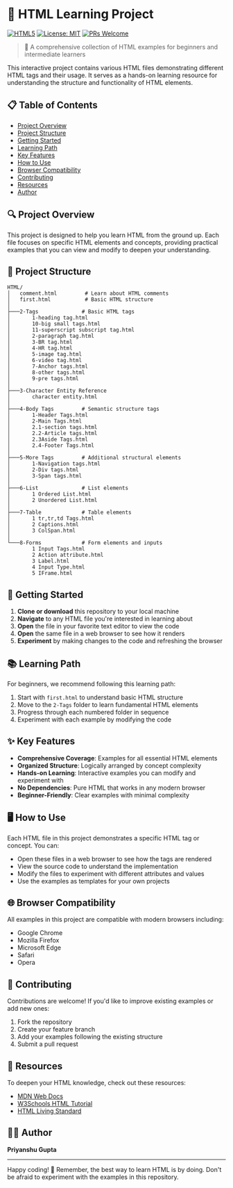 # 🌟 HTML Learning Project

[![HTML5](https://img.shields.io/badge/HTML5-E34F26?style=for-the-badge&logo=html5&logoColor=white)](https://developer.mozilla.org/en-US/docs/Web/HTML)
[![License: MIT](https://img.shields.io/badge/License-MIT-yellow.svg)](https://opensource.org/licenses/MIT)
[![PRs Welcome](https://img.shields.io/badge/PRs-welcome-brightgreen.svg)](http://makeapullrequest.com)

> 🚀 A comprehensive collection of HTML examples for beginners and intermediate learners

This interactive project contains various HTML files demonstrating different HTML tags and their usage. It serves as a hands-on learning resource for understanding the structure and functionality of HTML elements.

## 📋 Table of Contents

- [Project Overview](##Project-Overview)
- [Project Structure](#project-structure)
- [Getting Started](#getting-started)
- [Learning Path](#learning-path)
- [Key Features](#key-features)
- [How to Use](#how-to-use)
- [Browser Compatibility](#browser-compatibility)
- [Contributing](#contributing)
- [Resources](#resources)
- [Author](#author)

## 🔍 Project Overview

This project is designed to help you learn HTML from the ground up. Each file focuses on specific HTML elements and concepts, providing practical examples that you can view and modify to deepen your understanding.

## 📁 Project Structure

```
HTML/
│   comment.html         # Learn about HTML comments
│   first.html           # Basic HTML structure
│
├───2-Tags              # Basic HTML tags
│       1-heading tag.html
│       10-big small tags.html
│       11-superscript subscript tag.html
│       2-paragraph tag.html
│       3-BR tag.html
│       4-HR tag.html
│       5-image tag.html
│       6-video tag.html
│       7-Anchor tags.html
│       8-other tags.html
│       9-pre tags.html
│
├───3-Character Entity Reference
│       character entity.html
│
├───4-Body Tags         # Semantic structure tags
│       1-Header Tags.html
│       2-Main Tags.html
│       2.1-section tags.html
│       2.2-Article tags.html
│       2.3Aside Tags.html
│       2.4-Footer Tags.html
│
├───5-More Tags         # Additional structural elements
│       1-Navigation tags.html
│       2-Div tags.html
│       3-Span tags.html
│
├───6-List              # List elements
│       1 Ordered List.html
│       2 Unordered List.html
│
├───7-Table             # Table elements
│       1 tr,tr,td Tags.html
│       2 Captions.html
│       3 ColSpan.html
│
└───8-Forms             # Form elements and inputs
        1 Input Tags.html
        2 Action attribute.html
        3 Label.html
        4 Input Type.html
        5 IFrame.html
```

## 🚀 Getting Started

1. **Clone or download** this repository to your local machine
2. **Navigate** to any HTML file you're interested in learning about
3. **Open** the file in your favorite text editor to view the code
4. **Open** the same file in a web browser to see how it renders
5. **Experiment** by making changes to the code and refreshing the browser

## 📚 Learning Path

For beginners, we recommend following this learning path:

1. Start with `first.html` to understand basic HTML structure
2. Move to the `2-Tags` folder to learn fundamental HTML elements
3. Progress through each numbered folder in sequence
4. Experiment with each example by modifying the code

## ✨ Key Features

- **Comprehensive Coverage**: Examples for all essential HTML elements
- **Organized Structure**: Logically arranged by concept complexity
- **Hands-on Learning**: Interactive examples you can modify and experiment with
- **No Dependencies**: Pure HTML that works in any modern browser
- **Beginner-Friendly**: Clear examples with minimal complexity

## 🖥️ How to Use

Each HTML file in this project demonstrates a specific HTML tag or concept. You can:

- Open these files in a web browser to see how the tags are rendered
- View the source code to understand the implementation
- Modify the files to experiment with different attributes and values
- Use the examples as templates for your own projects

## 🌐 Browser Compatibility

All examples in this project are compatible with modern browsers including:

- Google Chrome
- Mozilla Firefox
- Microsoft Edge
- Safari
- Opera

## 🤝 Contributing

Contributions are welcome! If you'd like to improve existing examples or add new ones:

1. Fork the repository
2. Create your feature branch
3. Add your examples following the existing structure
4. Submit a pull request

## 📖 Resources

To deepen your HTML knowledge, check out these resources:

- [MDN Web Docs](https://developer.mozilla.org/en-US/docs/Web/HTML)
- [W3Schools HTML Tutorial](https://www.w3schools.com/html/)
- [HTML Living Standard](https://html.spec.whatwg.org/)

## 👨‍💻 Author

**Priyanshu Gupta**

---

Happy coding! 🎉 Remember, the best way to learn HTML is by doing. Don't be afraid to experiment with the examples in this repository.
